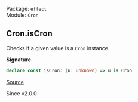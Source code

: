 Package: `effect`<br />
Module: `Cron`<br />

## Cron.isCron

Checks if a given value is a `Cron` instance.

**Signature**

```ts
declare const isCron: (u: unknown) => u is Cron
```

[Source](https://github.com/Effect-TS/effect/tree/main/packages/effect/src/Cron.ts#L112)

Since v2.0.0
